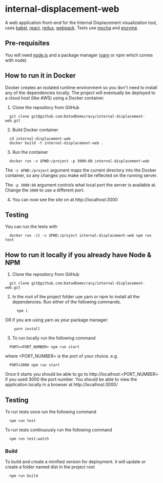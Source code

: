 # internal-displacement-web

A web application front-end for the Internal Displacement visualization tool, uses [babel](https://babeljs.io/), [react](https://facebook.github.io/react), [redux](http://redux.js.org/docs/introduction), [webpack](https://webpack.github.io/). Tests use [mocha](https://mochajs.org/) and [enzyme](https://github.com/airbnb/enzyme).

## Pre-requisites
You will need [node.js](https://nodejs.org) and a package manager ([yarn](https://yarnpkg.com) or npm which comes with node)

## How to run it in Docker
Docker creates an isolated runtime environment so you don't need to install any of the dependencies locally.
The project will eventually be deployed to a cloud host (like AWS) using a Docker container.

1. Clone the repository from GitHub
  ```shell-script
    git clone git@github.com:Data4Democracy/internal-displacement-web.git
  ```

2. Build Docker container
  ```shell-script
    cd internal-displacement-web
    docker build -t internal-displacement-web .
  ```

3. Run the container
  ```shell-script
    docker run -v $PWD:/project -p 3000:80 internal-displacement-web
  ```
  The `-v $PWD:/project` argument maps the current directory into the Docker container, so any changes
  you make will be reflected on the running server.

  The `-p 3000:80` argument controls what local port the server is available at.
  Change the `3000` to use a different port.

4. You can now see the site on at http://localhost:3000

## Testing
You can run the tests with
  ```shell-script
    docker run -it -v $PWD:/project internal-displacement-web npm run test
  ```



## How to run it locally if you already have Node & NPM
1. Clone the repository from GitHub
  
  ```shell-script
    git clone git@github.com:Data4Democracy/internal-displacement-web.git
  ```
2. In the root of the project folder use yarn or npm to install all the dependencies.
  Run either of the following commands.
  
    ```shell-script
      npm i
    ```
    
  OR if you are using yarn as your package manager:
  
  ```shell-script
      yarn install
  ```
        
3. To run locally run the following command
  ```shell-script
    PORT=<PORT_NUMBER> npm run start
  ```
  where <PORT_NUMBER> is the port of your choice. e.g.
  
  ```shell-script
    PORT=3000 npm run start
  ```
Once it starts you should be able to go to
http://localhost:<PORT_NUMBER>
if you used 3000 the port number. You should be able to view the application locally in a browser at http://localhost:3000/

## Testing
To run tests once run the following command
  ```shell-script
    npm run test
  ```
To run tests continuously run the following command
  ```shell-script
    npm run test:watch
  ```
### Build
To build and create a minified version for deployment. it will update or create a folder named dist in the project root
  ```shell-script
    npm run build
  ```
